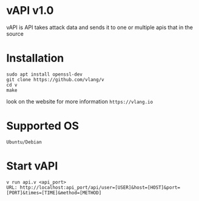 # vAPI v1.0
vAPI is API takes attack data and sends it to one or multiple apis that in the source


# Installation
```
sudo apt install openssl-dev
git clone https://github.com/vlang/v
cd v
make
```
look on the website for more information ``https://vlang.io``
# Supported OS
```
Ubuntu/Debian
```
# Start vAPI
```
v run api.v <api_port>
URL: http://localhost:api_port/api/user=[USER]&host=[HOST]&port=[PORT]&times=[TIME]&method=[METHOD]
```

